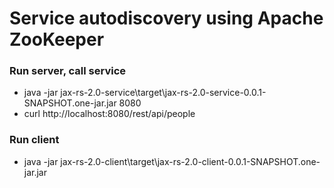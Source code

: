 Service autodiscovery using Apache ZooKeeper
==============

### Run server, call service
 - java -jar jax-rs-2.0-service\target\jax-rs-2.0-service-0.0.1-SNAPSHOT.one-jar.jar 8080
 - curl http://localhost:8080/rest/api/people
 
### Run client
 - java -jar jax-rs-2.0-client\target\jax-rs-2.0-client-0.0.1-SNAPSHOT.one-jar.jar
